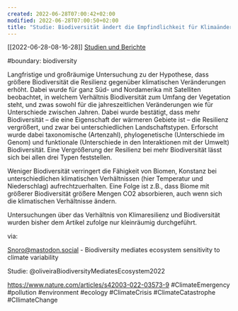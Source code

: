 ```yaml
---
created: 2022-06-28T07:00:42+02:00
modified: 2022-06-28T07:00:50+02:00
title: "Studie: Biodiversität ändert die Empfindlichkeit für Klimaänderungen"
---
```


[[2022-06-28-08-16-28]] [Studien und Berichte](2022-06-28-08-16-28.html) 

#boundary: biodiversity

Langfristige und großräumige Untersuchung zu der Hypothese, dass größere Biodiversität die Resilienz gegenüber klimatischen Veränderungen erhöht. Dabei wurde für ganz Süd- und Nordamerika mit Satelliten beobachtet, in welchem Verhältnis Biodiversität zum Umfang der Vegetation steht, und zwas sowohl für die jahreszeitlichen Veränderungen wie für Unterschiede zwischen Jahren. Dabei wurde bestätigt, dass mehr Biodiversität – die eine Eigenschaft der wärmeren Gebiete ist – die Resilienz vergrößert, und zwar bei unterschiedlichen Landschaftstypen. Erforscht wurde dabei taxonomische (Artenzahl), phylogenetische (Unterschiede im Genom) und funktionale (Unterschiede in den Interaktionen mit der Umwelt) Biodiversität. Eine Vergrößerung der Resilienz bei mehr Biodiversität lässt sich bei allen drei Typen feststellen.

Weniger Biodiversität verringert die Fähigkeit von Biomen, Konstanz bei unterschiedlichen klimatischen Verhältnissen (hier Temperatur und Niederschlag) aufrechtzuerhalten. Eine Folge ist z.B., dass Biome mit größerer Biodiversität größere Mengen CO2 absorbieren, auch wenn sich die klimatischen Verhältnisse ändern.

Untersuchungen über das Verhältnis von Klimaresilienz und Biodiversität wurden bisher dem Artikel zufolge nur kleinräumig durchgeführt. 

via: 

Snoro@mastodon.social - Biodiversity mediates ecosystem sensitivity to climate variability

Studie: @oliveiraBiodiversityMediatesEcosystem2022 

https://www.nature.com/articles/s42003-022-03573-9 #ClimateEmergency #pollution #environment #ecology #ClimateCrisis #ClimateCatastrophe #CllimateChange
